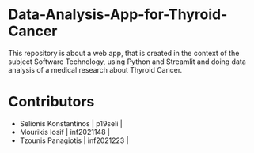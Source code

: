 # Data-Analysis-App-for-Thyroid-Cancer
This repository is about a web app, that is created in the context of the subject Software Technology, using Python and Streamlit and doing data analysis of a medical research about Thyroid Cancer.

# Contributors
* Selionis Konstantinos | p19seli |
* Mourikis Iosif | inf2021148 |
* Tzounis Panagiotis | inf2021223 |
